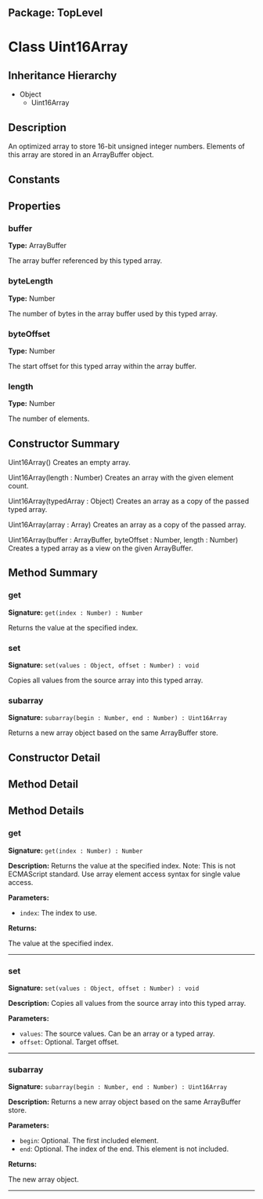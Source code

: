 ## Package: TopLevel

# Class Uint16Array

## Inheritance Hierarchy

- Object
  - Uint16Array

## Description

An optimized array to store 16-bit unsigned integer numbers. Elements of this array are stored in an ArrayBuffer object.

## Constants

## Properties

### buffer

**Type:** ArrayBuffer

The array buffer referenced by this typed array.

### byteLength

**Type:** Number

The number of bytes in the array buffer used by this typed array.

### byteOffset

**Type:** Number

The start offset for this typed array within the array buffer.

### length

**Type:** Number

The number of elements.

## Constructor Summary

Uint16Array() Creates an empty array.

Uint16Array(length : Number) Creates an array with the given element count.

Uint16Array(typedArray : Object) Creates an array as a copy of the passed typed array.

Uint16Array(array : Array) Creates an array as a copy of the passed array.

Uint16Array(buffer : ArrayBuffer, byteOffset : Number, length : Number) Creates a typed array as a view on the given ArrayBuffer.

## Method Summary

### get

**Signature:** `get(index : Number) : Number`

Returns the value at the specified index.

### set

**Signature:** `set(values : Object, offset : Number) : void`

Copies all values from the source array into this typed array.

### subarray

**Signature:** `subarray(begin : Number, end : Number) : Uint16Array`

Returns a new array object based on the same ArrayBuffer store.

## Constructor Detail

## Method Detail

## Method Details

### get

**Signature:** `get(index : Number) : Number`

**Description:** Returns the value at the specified index. Note: This is not ECMAScript standard. Use array element access syntax for single value access.

**Parameters:**

- `index`: The index to use.

**Returns:**

The value at the specified index.

---

### set

**Signature:** `set(values : Object, offset : Number) : void`

**Description:** Copies all values from the source array into this typed array.

**Parameters:**

- `values`: The source values. Can be an array or a typed array.
- `offset`: Optional. Target offset.

---

### subarray

**Signature:** `subarray(begin : Number, end : Number) : Uint16Array`

**Description:** Returns a new array object based on the same ArrayBuffer store.

**Parameters:**

- `begin`: Optional. The first included element.
- `end`: Optional. The index of the end. This element is not included.

**Returns:**

The new array object.

---